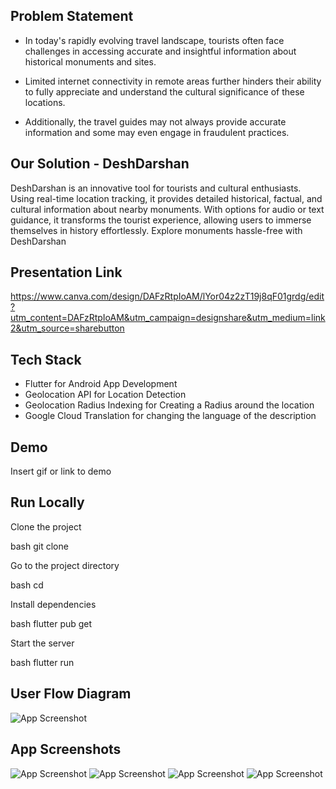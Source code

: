 ## Problem Statement

- In today's rapidly evolving travel landscape, tourists often face challenges in accessing accurate and insightful information about historical monuments and sites.

- Limited internet connectivity in remote areas further hinders their ability to fully appreciate and understand the cultural significance of these locations. 

- Additionally, the travel guides may not always provide accurate information and some may even engage in fraudulent practices.
## Our Solution - DeshDarshan

DeshDarshan is an innovative tool for tourists and cultural enthusiasts. Using real-time location tracking, it provides detailed historical, factual, and cultural information about nearby monuments. With options for audio or text guidance, it transforms the tourist experience, allowing users to immerse themselves in history effortlessly. Explore monuments hassle-free with DeshDarshan

## Presentation Link

https://www.canva.com/design/DAFzRtpIoAM/lYor04z2zT19j8qF01grdg/edit?utm_content=DAFzRtpIoAM&utm_campaign=designshare&utm_medium=link2&utm_source=sharebutton

## Tech Stack

- Flutter for Android App Development
- Geolocation API for Location Detection
- Geolocation Radius Indexing for Creating a Radius around the location
- Google Cloud Translation for changing the language of the description

## Demo

Insert gif or link to demo

## Run Locally

Clone the project

bash
  git clone 

Go to the project directory

bash
  cd 

Install dependencies

bash
  flutter pub get

Start the server

bash
  flutter run

## User Flow Diagram

![App Screenshot](https://i.ibb.co/tsCvM5F/Whats-App-Image-2023-11-05-at-9-20-38-AM.jpg)

## App Screenshots

![App Screenshot](https://i.ibb.co/mcxsrHZ/pic4.jpg)
![App Screenshot](https://i.ibb.co/GMHCZVL/pic3.jpg)
![App Screenshot](https://i.ibb.co/0j77n7Q/pic2.jpg)
![App Screenshot](https://i.ibb.co/zs2rb1T/pic1.jpg)
